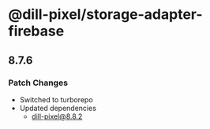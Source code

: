 # @dill-pixel/storage-adapter-firebase

## 8.7.6

### Patch Changes

- Switched to turborepo
- Updated dependencies
  - dill-pixel@8.8.2
